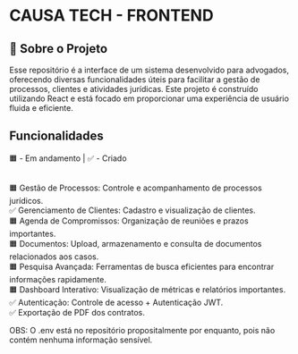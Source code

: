# CAUSA TECH - FRONTEND 

## 📖 Sobre o Projeto

Esse repositório é a interface de um sistema desenvolvido para advogados, oferecendo diversas funcionalidades úteis para facilitar a gestão de processos, clientes e atividades jurídicas. Este projeto é construído utilizando React e está focado em proporcionar uma experiência de usuário fluida e eficiente.

## Funcionalidades

🟧 - Em andamento | ✅ - Criado

##

🟧 Gestão de Processos: Controle e acompanhamento de processos jurídicos. <br/>
✅ Gerenciamento de Clientes: Cadastro e visualização de clientes.
<br/>
🟧 Agenda de Compromissos: Organização de reuniões e prazos importantes.
<br/>
🟧 Documentos: Upload, armazenamento e consulta de documentos relacionados
aos casos.
<br/>
🟧 Pesquisa Avançada: Ferramentas de busca eficientes para encontrar informações rapidamente.
<br/>
🟧 Dashboard Interativo: Visualização de métricas e relatórios importantes.
<br/>
✅ Autenticação: Controle de acesso + Autenticação JWT.
<br/>
✅ Exportação de PDF dos contratos.


OBS: O .env está no repositório propositalmente por enquanto, pois não contém nenhuma informação sensível.